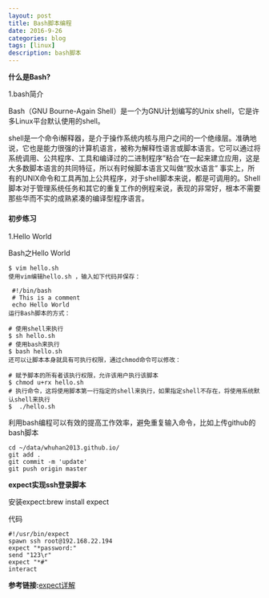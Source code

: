 ```yaml
---
layout: post
title: Bash脚本编程
date: 2016-9-26
categories: blog
tags: [linux]
description: bash脚本
---
```


**什么是Bash?**

1.bash简介

Bash（GNU Bourne-Again Shell）是一个为GNU计划编写的Unix shell，它是许多Linux平台默认使用的shell。

shell是一个命令i解释器，是介于操作系统内核与用户之间的一个绝缘层。准确地说，它也是能力很强的计算机语言，被称为解释性语言或脚本语言。它可以通过将系统调用、公共程序、工具和编译过的二进制程序”粘合“在一起来建立应用，这是大多数脚本语言的共同特征，所以有时候脚本语言又叫做“胶水语言”
事实上，所有的UNIX命令和工具再加上公共程序，对于shell脚本来说，都是可调用的。Shell脚本对于管理系统任务和其它的重复工作的例程来说，表现的非常好，根本不需要那些华而不实的成熟紧凑的编译型程序语言。

#### 初步练习

1.Hello World

Bash之Hello World

```
$ vim hello.sh
使用vim编辑hello.sh ，输入如下代码并保存：

 #!/bin/bash
 # This is a comment
 echo Hello World
运行Bash脚本的方式：

# 使用shell来执行
$ sh hello.sh
# 使用bash来执行
$ bash hello.sh
还可以让脚本本身就具有可执行权限，通过chmod命令可以修改：

# 赋予脚本的所有者该执行权限，允许该用户执行该脚本
$ chmod u+rx hello.sh
# 执行命令，这将使用脚本第一行指定的shell来执行，如果指定shell不存在，将使用系统默认shell来执行
$  ./hello.sh
```

利用bash编程可以有效的提高工作效率，避免重复输入命令，比如上传github的bash脚本

```
cd ~/data/whuhan2013.github.io/
git add .
git commit -m 'update'
git push origin master
```

**expect实现ssh登录脚本**  

安装expect:brew install expect  

代码

```
#!/usr/bin/expect
spawn ssh root@192.168.22.194
expect "*password:"
send "123\r"
expect "*#"
interact
```

**参考链接:**[expect详解](http://www.cnblogs.com/lzrabbit/p/4298794.html)


